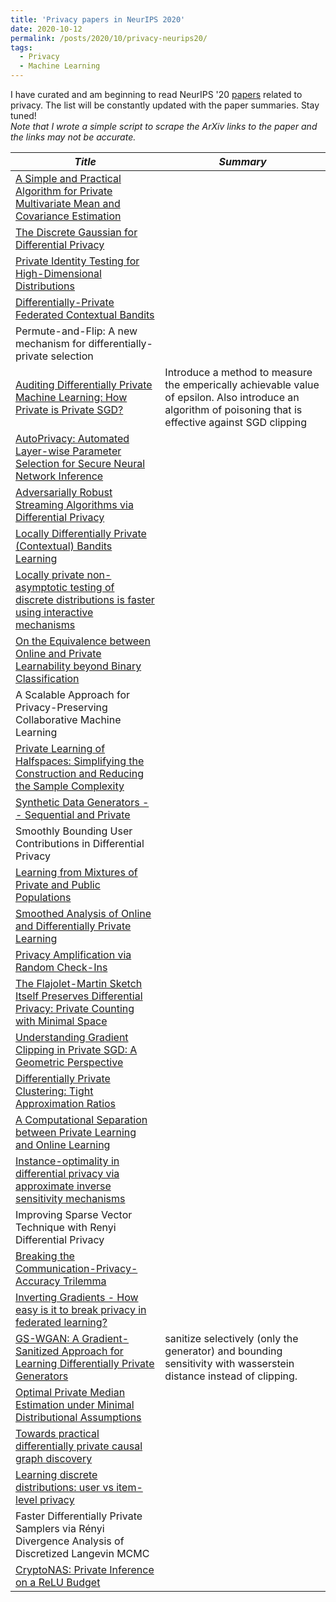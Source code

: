 ```yaml
---
title: 'Privacy papers in NeurIPS 2020'
date: 2020-10-12
permalink: /posts/2020/10/privacy-neurips20/
tags:
  - Privacy
  - Machine Learning
---
```



I have curated and am beginning to read NeurIPS '20 [papers](https://nips.cc/Conferences/2020/AcceptedPapersInitial) related to privacy.  The list will be constantly updated with the paper summaries. Stay tuned!  
*Note that I wrote a simple script to scrape the ArXiv links to the paper and the links may not be accurate.*

|*Title*  |*Summary*  |
|---|---|
|[A Simple and Practical Algorithm for Private Multivariate Mean and Covariance Estimation](https://arxiv.org/abs/2006.06618)||
|[The Discrete Gaussian for Differential Privacy](https://arxiv.org/abs/2004.00010)||
|[Private Identity Testing for High-Dimensional Distributions](https://arxiv.org/abs/1905.11947)|
|[Differentially-Private Federated Contextual Bandits](http://web.mit.edu/dubeya/www/files/dp_linucb_20.pdf)||
|Permute-and-Flip: A new mechanism for differentially-private selection||
|[Auditing Differentially Private Machine Learning: How Private is Private SGD?](https://arxiv.org/abs/2006.07709)|Introduce a method to measure the emperically achievable value of epsilon. Also introduce an algorithm of poisoning that is effective against SGD clipping|
|[AutoPrivacy: Automated Layer-wise Parameter Selection for Secure Neural Network Inference](https://arxiv.org/abs/2006.04219)||
|[Adversarially Robust Streaming Algorithms via Differential Privacy](https://arxiv.org/abs/2004.05975)||
|[Locally Differentially Private (Contextual) Bandits Learning](https://arxiv.org/abs/2006.00701)||
|[Locally private non-asymptotic testing of discrete distributions is faster using interactive mechanisms](https://arxiv.org/abs/2005.12601)||
|[On the Equivalence between Online and Private Learnability beyond Binary Classification](https://arxiv.org/abs/2006.01980)||
|A Scalable Approach for Privacy-Preserving Collaborative Machine Learning||
|[Private Learning of Halfspaces: Simplifying the Construction and Reducing the Sample Complexity](https://arxiv.org/abs/2004.07839)||
|[Synthetic Data Generators -- Sequential and Private](https://arxiv.org/pdf/1902.03468.pdf)||
|Smoothly Bounding User Contributions in Differential Privacy||
|[Learning from Mixtures of Private and Public Populations](https://arxiv.org/abs/2008.00331)||
|[Smoothed Analysis of Online and Differentially Private Learning](https://arxiv.org/abs/2006.10129)||
|[Privacy Amplification via Random Check-Ins](https://arxiv.org/abs/2007.06605)||
|[The Flajolet-Martin Sketch Itself Preserves Differential Privacy: Private Counting with Minimal Space](https://arxiv.org/pdf/1508.06110)||
|[Understanding Gradient Clipping in Private SGD: A Geometric Perspective](https://arxiv.org/abs/2006.15429)||
|[Differentially Private Clustering: Tight Approximation Ratios](https://arxiv.org/abs/2008.08007)||
|[A Computational Separation between Private Learning and Online Learning](http://arxiv.org/abs/2007.05665)||
|[Instance-optimality in differential privacy via approximate inverse sensitivity mechanisms](https://arxiv.org/abs/2005.10630)||
|Improving Sparse Vector Technique with Renyi Differential Privacy||
|[Breaking the Communication-Privacy-Accuracy Trilemma](https://arxiv.org/abs/2007.11707)||
|[Inverting Gradients - How easy is it to break privacy in federated learning?](https://arxiv.org/abs/2003.14053)||
|[GS-WGAN: A Gradient-Sanitized Approach for Learning Differentially Private Generators](https://arxiv.org/abs/2006.08265)|sanitize selectively (only the generator) and bounding sensitivity with wasserstein distance instead of clipping.|
|[Optimal Private Median Estimation under Minimal Distributional Assumptions](https://arxiv.org/pdf/2002.08774)||
|[Towards practical differentially private causal graph discovery](https://arxiv.org/abs/2006.08598)||
|[Learning discrete distributions: user vs item-level privacy](https://arxiv.org/abs/2007.13660)||
|Faster Differentially Private Samplers via Rényi Divergence Analysis of Discretized Langevin MCMC||
|[CryptoNAS: Private Inference on a ReLU Budget](https://arxiv.org/abs/2006.08733)||